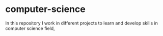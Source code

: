 # computer-science
In this repository I work in different projects to learn and develop skills in computer science field,
